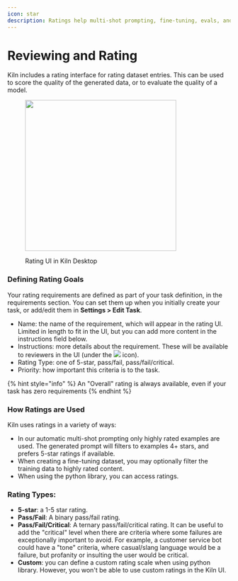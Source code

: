 ```yaml
---
icon: star
description: Ratings help multi-shot prompting, fine-tuning, evals, and more
---
```


# Reviewing and Rating

Kiln includes a rating interface for rating dataset entries. This can be used to score the quality of the generated data, or to evaluate the quality of a model.

<figure><img src="../.gitbook/assets/Screenshot 2025-01-05 at 12.12.38 PM (1).png" alt="" width="341"><figcaption><p>Rating UI in Kiln Desktop</p></figcaption></figure>

### Defining Rating Goals&#x20;

Your rating requirements are defined as part of your task definition, in the requirements section. You can set them up when you initially create your task, or add/edit them in **Settings > Edit Task**.

* Name: the name of the requirement, which will appear in the rating UI. Limited in length to fit in the UI, but you can add more content in the instructions field below.
* Instructions: more details about the requirement. These will be available to reviewers in the UI (under the ![](<../.gitbook/assets/Screenshot 2025-01-05 at 12.18.52 PM (1).png>) icon).
* Rating Type: one of 5-star, pass/fail, pass/fail/critical.
* Priority: how important this criteria is to the task.

{% hint style="info" %}
An "Overall" rating is always available, even if your task has zero requirements
{% endhint %}

### How Ratings are Used

Kiln uses ratings in a variety of ways:

* In our automatic multi-shot prompting only highly rated examples are used. The generated prompt will filters to examples 4+ stars, and prefers 5-star ratings if available.
* When creating a fine-tuning dataset, you may optionally filter the training data to highly rated content.
* When using the python library, you can access ratings.

### Rating Types:

* **5-star**: a 1-5 star rating.
* **Pass/Fail**: A binary pass/fail rating.
* **Pass/Fail/Critical**: A ternary pass/fail/critical rating. It can be useful to add the "critical" level when there are criteria where some failures are exceptionally important to avoid. For example, a customer service bot could have a "tone" criteria, where casual/slang language would be a failure, but profanity or insulting the user would be critical.
* **Custom**: you can define a custom rating scale when using python library. However, you won't be able to use custom ratings in the Kiln UI.
